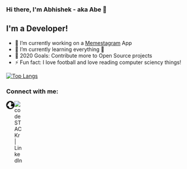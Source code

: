 ### Hi there, I'm Abhishek - aka Abe 👋

## I'm a Developer!

- 🔭 I’m currently working on a [Memestagram][memestagram] App
- 🌱 I’m currently learning everything 🤣
- 🥅 2020 Goals: Contribute more to Open Source projects
- ⚡ Fun fact: I love football and love reading computer sciency things!

[![Top Langs](https://github-readme-stats.vercel.app/api/top-langs/?username=abeplays&layout=compact)](https://github.com/anuraghazra/github-readme-stats)

### Connect with me:

[<img align="left" alt="My Portfolio Website" width="22px" src="https://raw.githubusercontent.com/iconic/open-iconic/master/svg/globe.svg" />][website]
[<img align="left" alt="codeSTACKr | LinkedIn" width="22px" src="https://cdn.jsdelivr.net/npm/simple-icons@v3/icons/linkedin.svg" />][linkedin]

[website]: https://abeplays.github.io
[linkedin]: https://www.linkedin.com/in/abe10/
[memestagram]: https://github.com/AbePlays/Memestagram

